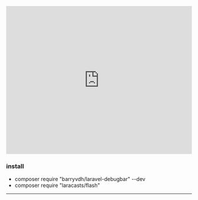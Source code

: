 <iframe width="100%" height="400" frameborder="0" scrolling="no" marginheight="0" marginwidth="0" src="https://www.google.co.uk/maps/place/Yeungjin+College/@35.8963134,128.6198624,17z/data=!3m1!4b1!4m5!3m4!1s0x3565e1bb3ae69edd:0x8aa4f6b999146d66!8m2!3d35.8963091!4d128.6220511?hl=ko"></iframe>

### install

-   composer require "barryvdh/laravel-debugbar" --dev
-   composer require "laracasts/flash"

---
